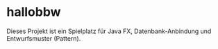# hallobbw
Dieses Projekt ist ein Spielplatz für Java FX, Datenbank-Anbindung und Entwurfsmuster (Pattern).
